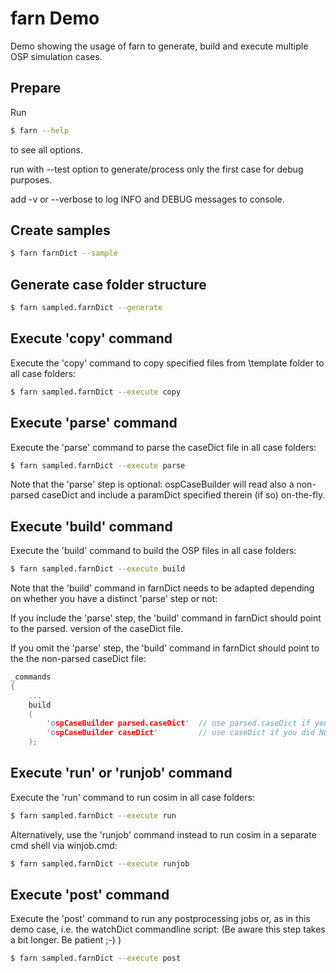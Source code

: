 #  farn Demo

Demo showing the usage of farn to generate, build and execute multiple OSP simulation cases.


## Prepare

Run

~~~sh
$ farn --help
~~~

to see all options.

run with --test option to generate/process only the first case for debug purposes.

add -v or --verbose to log INFO and DEBUG messages to console.


## Create samples

~~~sh
$ farn farnDict --sample
~~~

## Generate case folder structure

~~~sh
$ farn sampled.farnDict --generate
~~~

## Execute 'copy' command

Execute the 'copy' command to copy specified files from \template folder to all case folders:

~~~sh
$ farn sampled.farnDict --execute copy
~~~

## Execute 'parse' command

Execute the 'parse' command to parse the caseDict file in all case folders:

~~~sh
$ farn sampled.farnDict --execute parse
~~~

Note that the 'parse' step is optional:
ospCaseBuilder will read also a non-parsed caseDict and include a paramDict specified therein (if so) on-the-fly.


## Execute 'build' command

Execute the 'build' command to build the OSP files in all case folders:

~~~sh
$ farn sampled.farnDict --execute build
~~~

Note that the 'build' command in farnDict needs to be adapted depending on whether you have a distinct 'parse' step or not:

If you include the 'parse' step, the 'build' command in farnDict should point to the parsed. version of the caseDict file.

If you omit the 'parse' step, the 'build' command in farnDict should point to the the non-parsed caseDict file:

~~~cpp
_commands
{
    ...
    build
    (
        'ospCaseBuilder parsed.caseDict'  // use parsed.caseDict if you explicitely executed the 'parse' step before
        'ospCaseBuilder caseDict'         // use caseDict if you did NOT execute the 'parse' step before
    );
~~~


## Execute 'run' or 'runjob' command

Execute the 'run' command to run cosim in all case folders:

~~~sh
$ farn sampled.farnDict --execute run
~~~

Alternatively, use the 'runjob' command instead to run cosim in a separate cmd shell via winjob.cmd:

~~~sh
$ farn sampled.farnDict --execute runjob
~~~

## Execute 'post' command

Execute the 'post' command to run any postprocessing jobs or, as in this demo case, i.e. the watchDict commandline script:
(Be aware this step takes a bit longer.  Be patient ;-) )

~~~sh
$ farn sampled.farnDict --execute post
~~~
